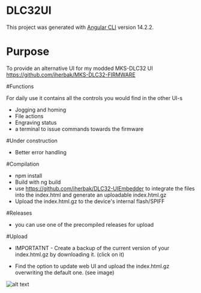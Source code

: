 # DLC32UI

This project was generated with [Angular CLI](https://github.com/angular/angular-cli) version 14.2.2.

# Purpose

To provide an alternative UI for my modded MKS-DLC32 UI https://github.com/iherbak/MKS-DLC32-FIRMWARE

#Functions

For daily use it contains all the controls you would find in the other UI-s
- Jogging and homing
- File actions
- Engraving status
- a terminal to issue commands towards the firmware

#Under construction
- Better error handling

#Compilation

- npm install
- Build with ng build
- use https://github.com/iherbak/DLC32-UIEmbedder to integrate the files into the index.html and generate an uploadable index.html.gz
- Upload the index.html.gz to the device's internal flash/SPIFF

#Releases

- you can use one of the precompiled releases for upload

#Upload

- IMPORTATNT - Create a backup of the current version of your index.html.gz by downloading it. (click on it)

- Find the option to update web UI and upload the index.html.gz overwriting the default one. (see image)

![alt text](https://https://github.com/iherbak/DLC32-Angular/readme/upload.jpg?raw=true)